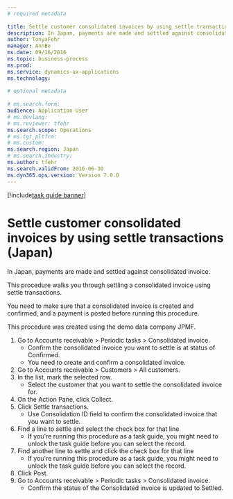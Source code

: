 ```yaml
--- 
# required metadata 
 
title: Settle customer consolidated invoices by using settle transactions (Japan)
description: In Japan, payments are made and settled against consolidated invoice. 
author: TonyaFehr 
manager: AnnBe 
ms.date: 09/16/2016
ms.topic: business-process 
ms.prod:  
ms.service: dynamics-ax-applications 
ms.technology:  
 
# optional metadata 
 
# ms.search.form:   
audience: Application User 
# ms.devlang:  
# ms.reviewer: tfehr 
ms.search.scope: Operations 
# ms.tgt_pltfrm:  
# ms.custom:  
ms.search.region: Japan
# ms.search.industry: 
ms.author: tfehr 
ms.search.validFrom: 2016-06-30 
ms.dyn365.ops.version: Version 7.0.0 
---
```


[!include[task guide banner](../../includes/task-guide-banner.md)]

# Settle customer consolidated invoices by using settle transactions (Japan)

In Japan, payments are made and settled against consolidated invoice.



This procedure walks you through settling a consolidated invoice using settle transactions.



You need to make sure that a consolidated invoice is created and confirmed, and a payment is posted before running this procedure. 

This procedure was created using the demo data company JPMF.

1. Go to Accounts receivable > Periodic tasks > Consolidated invoice.
    * Confirm the consolidated invoice you want to settle is at status of Confirmed.  
    * You need to create and confirm a consolidated invoice.  
2. Go to Accounts receivable > Customers > All customers.
3. In the list, mark the selected row.
    * Select the customer that you want to settle the consolidated invoice for.  
4. On the Action Pane, click Collect.
5. Click Settle transactions.
    * Use Consolidation ID field to confirm the consolidated invoice that you want to settle.  
6. Find a line to settle and select the check box for that line
    * If you're running this procedure as a task guide, you might need to unlock the task guide before you can select the record.  
7. Find another line to settle and click the check box for that line
    * If you're running this procedure as a task guide, you might need to unlock the task guide before you can select the record.  
8. Click Post.
9. Go to Accounts receivable > Periodic tasks > Consolidated invoice.
    * Confirm the status of the Consolidated invoice is updated to Settled.  

